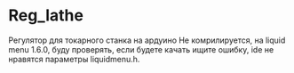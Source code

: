 # Reg_lathe
Регулятор для токарного станка на ардуино
Не комрилируется, на liquid menu 1.6.0, буду проверять, если будете качать ищите ошибку, ide не нравятся параметры liquidmenu.h.
